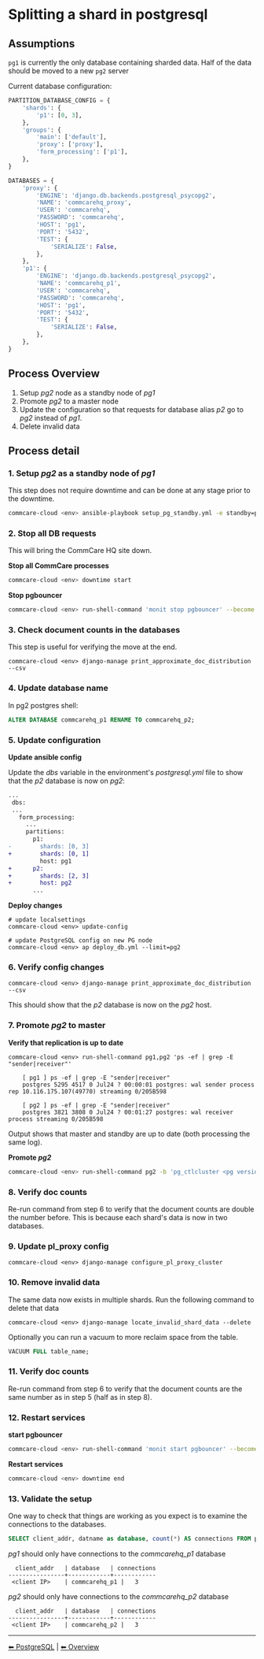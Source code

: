 # Splitting a shard in postgresql

## Assumptions

`pg1` is currently the only database containing sharded data.
Half of the data should be moved to a new `pg2` server

Current database configuration:

```python
PARTITION_DATABASE_CONFIG = {
    'shards': {
        'p1': [0, 3],
    },
    'groups': {
        'main': ['default'],
        'proxy': ['proxy'],
        'form_processing': ['p1'],
    },
}

DATABASES = {
    'proxy': {
        'ENGINE': 'django.db.backends.postgresql_psycopg2',
        'NAME': 'commcarehq_proxy',
        'USER': 'commcarehq',
        'PASSWORD': 'commcarehq',
        'HOST': 'pg1',
        'PORT': '5432',
        'TEST': {
            'SERIALIZE': False,
        },
    },
    'p1': {
        'ENGINE': 'django.db.backends.postgresql_psycopg2',
        'NAME': 'commcarehq_p1',
        'USER': 'commcarehq',
        'PASSWORD': 'commcarehq',
        'HOST': 'pg1',
        'PORT': '5432',
        'TEST': {
            'SERIALIZE': False,
        },
    },
}
```

## Process Overview

1. Setup *pg2* node as a standby node of *pg1*
2. Promote *pg2* to a master node
3. Update the configuration so that requests for database alias *p2* go to *pg2* instead
of *pg1*.
4. Delete invalid data

## Process detail

### 1. Setup *pg2* as a standby node of *pg1*
This step does not require downtime and can be done at any stage prior to the
downtime.

```bash
commcare-cloud <env> ansible-playbook setup_pg_standby.yml -e standby=pg2 -e hot_standby_master=pg1 -e replication_slot=[replication slot name]
```

### 2. Stop all DB requests
This will bring the CommCare HQ site down.

**Stop all CommCare processes**
```bash
commcare-cloud <env> downtime start
```

**Stop pgbouncer**

```bash
commcare-cloud <env> run-shell-command 'monit stop pgbouncer' --become
```

### 3. Check document counts in the databases
This step is useful for verifying the move at the end.
```
commcare-cloud <env> django-manage print_approximate_doc_distribution --csv
```

### 4. Update database name

In pg2 postgres shell:

```sql
ALTER DATABASE commcarehq_p1 RENAME TO commcarehq_p2;
```

### 5. Update configuration

**Update ansible config**

Update the *dbs* variable in the environment's *postgresql.yml* file
to show that the *p2* database is now on *pg2*:


```diff
...
 dbs:
 ...
   form_processing:
     ...
     partitions:
       p1:
-        shards: [0, 3]
+        shards: [0, 1]
         host: pg1
+      p2:
+        shards: [2, 3]
+        host: pg2
       ...
```

**Deploy changes**
```
# update localsettings
commcare-cloud <env> update-config

# update PostgreSQL config on new PG node
commcare-cloud <env> ap deploy_db.yml --limit=pg2
```

### 6. Verify config changes
```
commcare-cloud <env> django-manage print_approximate_doc_distribution --csv
```

This should show that the *p2* database is now on the *pg2* host.

### 7. Promote *pg2* to master

**Verify that replication is up to date**
```
commcare-cloud <env> run-shell-command pg1,pg2 'ps -ef | grep -E "sender|receiver"'

    [ pg1 ] ps -ef | grep -E "sender|receiver"
    postgres 5295 4517 0 Jul24 ? 00:00:01 postgres: wal sender process rep 10.116.175.107(49770) streaming 0/205B598

    [ pg2 ] ps -ef | grep -E "sender|receiver"
    postgres 3821 3808 0 Jul24 ? 00:01:27 postgres: wal receiver process streaming 0/205B598
```

Output shows that master and standby are up to date (both processing the same log).

**Promote *pg2***
```bash
commcare-cloud <env> run-shell-command pg2 -b 'pg_ctlcluster <pg version> main promote'
```


### 8. Verify doc counts
Re-run command from step 6 to verify that the document counts are double the number before.
This is because each shard's data is now in two databases.

### 9. Update pl_proxy config
```
commcare-cloud <env> django-manage configure_pl_proxy_cluster
```

### 10. Remove invalid data
The same data now exists in multiple shards. Run the following command to delete that data

```
commcare-cloud <env> django-manage locate_invalid_shard_data --delete
```

Optionally you can run a vacuum to more reclaim space from the table.

```sql
VACUUM FULL table_name;
```

### 11. Verify doc counts
Re-run command from step 6 to verify that the document counts are the same number as in step 5 (half as in step 8).

### 12. Restart services
**start pgbouncer**

```bash
commcare-cloud <env> run-shell-command 'monit start pgbouncer' --become
```

**Restart services**
```bash
commcare-cloud <env> downtime end
```

### 13. Validate the setup
One way to check that things are working as you expect is to examine the
connections to the databases.

```sql
SELECT client_addr, datname as database, count(*) AS connections FROM pg_stat_activity GROUP BY client_addr, datname;
```

*pg1* should only have connections to the *commcarehq_p1* database
```
  client_addr   | database   | connections
----------------+------------+------------
 <client IP>    | commcarehq_p1 |   3
```

*pg2* should only have connections to the *commcarehq_p2* database
```
  client_addr   | database   | connections
----------------+------------+------------
 <client IP>    | commcarehq_p2 |   3
```

---

[︎⬅︎ PostgreSQL](../postgresql.md) | [︎⬅︎ Overview](../..)
